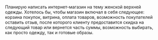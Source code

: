 Планирую написать интернет-магазин на тему женской верхней одежды. Хотелось бы, чтобы магазин включал в себя следующее: корзина покупок, витрина, оплата товаров, возможность покупателей оставить отзыв, после которого клиенту предоставится скидка на следующий товар или вернется часть суммы, возможность выбирать, как просто одежду, так и готовые образы.
